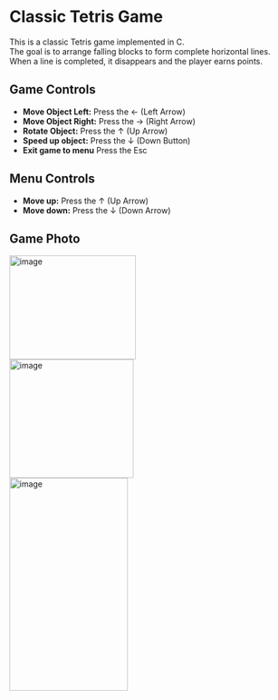 # Classic Tetris Game

This is a classic Tetris game implemented in C.  
The goal is to arrange falling blocks to form complete horizontal lines.  
When a line is completed, it disappears and the player earns points.

## Game Controls
- **Move Object Left:** Press the ← (Left Arrow)
- **Move Object Right:** Press the → (Right Arrow)
- **Rotate Object:** Press the ↑ (Up Arrow)
- **Speed up object:** Press the ↓ (Down Button)
- **Exit game to menu** Press the Esc
## Menu Controls
- **Move up:** Press the ↑ (Up Arrow)
- **Move down:** Press the ↓ (Down Arrow)
## Game Photo
<img width="223" height="183" alt="image" src="https://github.com/user-attachments/assets/c1e38bb1-03cd-466d-8740-6b7bcf97ff54" />  <br>
<img width="219" height="209" alt="image" src="https://github.com/user-attachments/assets/4e77f946-8dd8-43be-a999-290acd0681bc" /> <br>
<img width="209" height="375" alt="image" src="https://github.com/user-attachments/assets/e52d39eb-0f19-41f4-bfa9-5ae0752f8fc3" /> <br>



